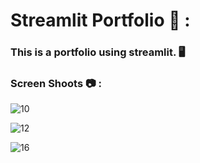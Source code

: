 # Streamlit Portfolio 🧑 :

### This is a portfolio using streamlit. 🖥️

### Screen Shoots 📷 :


![10](https://github.com/moadhamousti/Python-Projects/assets/118165767/b7dc38df-2f70-4139-90a9-bd67d62c1eac)

![12](https://github.com/moadhamousti/Python-Projects/assets/118165767/37512a7e-bbf3-40a6-bd62-17dc0d1a2767)

![16](https://github.com/moadhamousti/Python-Projects/assets/118165767/cb3449e2-31c4-49f7-b3d5-1f693bf8f076)
